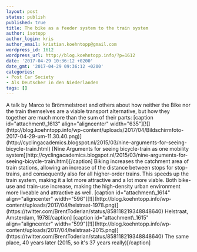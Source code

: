 ```yaml
---
layout: post
status: publish
published: true
title: The bike as a feeder system to the train system
author: isotopp
author_login: kris
author_email: kristian.koehntopp@gmail.com
wordpress_id: 1612
wordpress_url: http://blog.koehntopp.info/?p=1612
date: '2017-04-29 10:36:12 +0200'
date_gmt: '2017-04-29 09:36:12 +0200'
categories:
- Post Car Society
- Als Deutscher in den Niederlanden
tags: []
---
```

<p>A talk by Marco te Brömmelstroet and others about how neither the Bike nor the train themselves are a viable transport alternative, but how they together are much more than the sum of their parts: [caption id="attachment\_1613" align="aligncenter" width="635"][![](http://blog.koehntopp.info/wp-content/uploads/2017/04/Bildschirmfoto-2017-04-29-um-11.30.40.png)](http://cyclingacademics.blogspot.nl/2015/03/nine-arguments-for-seeing-bicycle-train.html) [Nine Arguments for seeing bicycle-train as one mobility system](http://cyclingacademics.blogspot.nl/2015/03/nine-arguments-for-seeing-bicycle-train.html)[/caption] <!--more-->Biking increases the catchment area of train stations, allowing an increase of the distance between stops for stop-trains, and consequently also for all higher-order trains. This speeds up the train system, making it a lot more attractive and a lot more viable. Both bike-use and train-use increase, making the high-density urban environment more liveable and attractive as well. [caption id="attachment\_1614" align="aligncenter" width="596"][![](http://blog.koehntopp.info/wp-content/uploads/2017/04/helstraat-1978.png)](https://twitter.com/BrentToderian/status/858118219348848640) Helstraat, Amsterdam, 1978[/caption] [caption id="attachment\_1615" align="aligncenter" width="599"][![](http://blog.koehntopp.info/wp-content/uploads/2017/04/helstraat-2015.png)](https://twitter.com/BrentToderian/status/858118219348848640) The same place, 40 years later (2015, so it's 37 years really)[/caption]</p>
